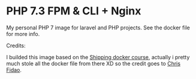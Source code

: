 PHP 7.3 FPM & CLI + Nginx
=========================

My personal PHP 7 image for laravel and PHP projects. See the docker file for more info.

Credits:

I builded this image based on the [Shipping docker course](https://shippingdocker.com), actually i pretty much stole all the docker file from there XD so the credit goes to [Chris Fidao](https://twitter.com/fideloper).